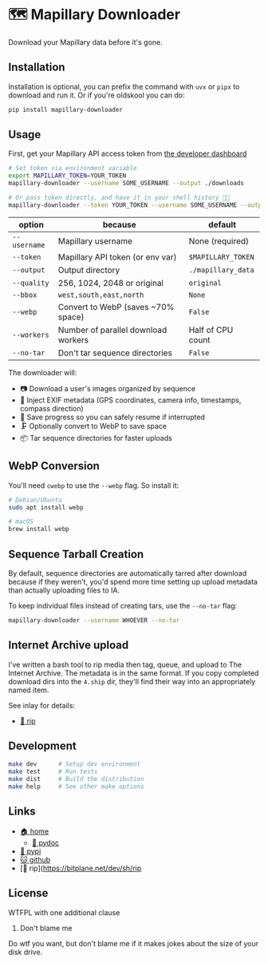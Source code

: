 # 🗺️ Mapillary Downloader

Download your Mapillary data before it's gone.

## Installation

Installation is optional, you can prefix the command with `uvx` or `pipx` to
download and run it. Or if you're oldskool you can do:

```bash
pip install mapillary-downloader
```

## Usage

First, get your Mapillary API access token from
[the developer dashboard](https://www.mapillary.com/dashboard/developers)

```bash
# Set token via environment variable
export MAPILLARY_TOKEN=YOUR_TOKEN
mapillary-downloader --username SOME_USERNAME --output ./downloads

# Or pass token directly, and have it in your shell history 💩👀
mapillary-downloader --token YOUR_TOKEN --username SOME_USERNAME --output ./downloads
```

| option        | because                               | default            |
| ------------- | ------------------------------------- | ------------------ |
| `--username`  | Mapillary username                    | None (required)    |
| `--token`     | Mapillary API token (or env var)      | `$MAPILLARY_TOKEN` |
| `--output`    | Output directory                      | `./mapillary_data` |
| `--quality`   | 256, 1024, 2048 or original           | `original`         |
| `--bbox`      | `west,south,east,north`               | `None`             |
| `--webp`      | Convert to WebP (saves ~70% space)    | `False`            |
| `--workers`   | Number of parallel download workers   | Half of CPU count  |
| `--no-tar`    | Don't tar sequence directories        | `False`            |

The downloader will:

* 📷 Download a user's images organized by sequence
* 📜 Inject EXIF metadata (GPS coordinates, camera info, timestamps,
  compass direction)
* 🛟 Save progress so you can safely resume if interrupted
* 🗜️ Optionally convert to WebP to save space
* 📦 Tar sequence directories for faster uploads

## WebP Conversion

You'll need `cwebp` to use the `--webp` flag. So install it:

```bash
# Debian/Ubuntu
sudo apt install webp

# macOS
brew install webp
```

## Sequence Tarball Creation

By default, sequence directories are automatically tarred after download because
if they weren't, you'd spend more time setting up upload metadata than actually
uploading files to IA.

To keep individual files instead of creating tars, use the `--no-tar` flag:

```bash
mapillary-downloader --username WHOEVER --no-tar
```

## Internet Archive upload

I've written a bash tool to rip media then tag, queue, and upload to The
Internet Archive. The metadata is in the same format. If you copy completed
download dirs into the `4.ship` dir, they'll find their way into an
appropriately named item.

See inlay for details:

* [📀 rip](https://bitplane.net/dev/sh/rip)


## Development

```bash
make dev      # Setup dev environment
make test     # Run tests
make dist     # Build the distribution
make help     # See other make options
```

## Links

* [🏠 home](https://bitplane.net/dev/python/mapillary_downloader)
  * [📖 pydoc](https://bitplane.net/dev/python/mapillary_downloader/pydoc)
* [🐍 pypi](https://pypi.org/project/mapillary-downloader)
* [🐱 github](https://github.com/bitplane/mapillary_downloader)
* [📀 rip](https://bitplane.net/dev/sh/rip

## License

WTFPL with one additional clause

1. Don't blame me

Do wtf you want, but don't blame me if it makes jokes about the size of your
disk drive.
